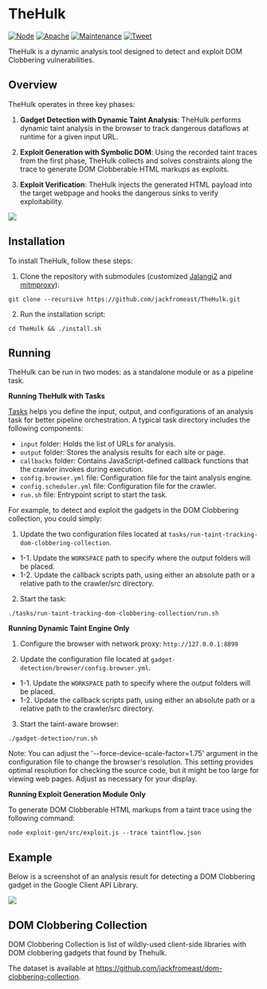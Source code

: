 # TheHulk

[![Node](https://img.shields.io/badge/node%40latest-%3E%3D%2018.18.2-brightgreen.svg)](https://img.shields.io/badge/node%40latest-%3E%3D%2018.18.2-brightgreen.svg) [![Apache](https://img.shields.io/badge/License-Apache%202.0-blue.svg)](https://opensource.org/licenses/Apache-2.0) [![Maintenance](https://img.shields.io/badge/Maintained%3F-yes-green.svg)](https://GitHub.com/Naereen/StrapDown.js/graphs/commit-activity) [![Tweet](https://img.shields.io/twitter/url/http/shields.io.svg?style=social)](https://twitter.com/intent/tweet?text=Find%20DOM%20Clobbering%20Gadgets%20with%20TheHulk&url=https://github.com/jackfromeast/TheHulk)

TheHulk is a dynamic analysis tool designed to detect and exploit DOM Clobbering vulnerabilities.

## Overview

TheHulk operates in three key phases:

1. **Gadget Detection with Dynamic Taint Analysis**:
TheHulk performs dynamic taint analysis in the browser to track dangerous dataflows at runtime for a given input URL.

2. **Exploit Generation with Symbolic DOM**:
Using the recorded taint traces from the first phase, TheHulk collects and solves constraints along the trace to generate DOM Clobberable HTML markups as exploits.

3. **Exploit Verification**:
TheHulk injects the generated HTML payload into the target webpage and hooks the dangerous sinks to verify exploitability.

<img src="https://github.com/jackfromeast/TheHulk/wiki/assets/thehulk-arch.jpg">

## Installation

To install TheHulk, follow these steps:

1. Clone the repository with submodules (customized [Jalangi2](https://github.com/jackfromeast/jalangi2) and [mitmproxy](https://github.com/mitmproxy/mitmproxy)):

```
git clone --recursive https://github.com/jackfromeast/TheHulk.git
```

2. Run the installation script:

```
cd TheHulk && ./install.sh
```

## Running

TheHulk can be run in two modes: as a standalone module or as a pipeline task.

**Running TheHulk with Tasks**

[Tasks](./tasks/) helps you define the input, output, and configurations of an analysis task for better pipeline orchestration. A typical task directory includes the following components:

+ `input` folder: Holds the list of URLs for analysis.
+ `output` folder: Stores the analysis results for each site or page.
+ `callbacks` folder: Contains JavaScript-defined callback functions that the crawler invokes during execution.
+ `config.browser.yml` file: Configuration file for the taint analysis engine.
+ `config.scheduler.yml` file: Configuration file for the crawler.
+ `run.sh` file: Entrypoint script to start the task.

For example, to detect and exploit the gadgets in the DOM Clobbering collection, you could simply:

1. Update the two configuration files located at `tasks/run-taint-tracking-dom-clobbering-collection`.
  + 1-1. Update the `WORKSPACE` path to specify where the output folders will be placed.
  + 1-2. Update the callback scripts path, using either an absolute path or a relative path to the crawler/src directory.

2. Start the task:
```
./tasks/run-taint-tracking-dom-clobbering-collection/run.sh
```

**Running Dynamic Taint Engine Only**

1. Configure the browser with network proxy: `http://127.0.0.1:8899`

2. Update the configuration file located at `gadget-detection/browser/config.browser.yml`.
  + 1-1. Update the `WORKSPACE` path to specify where the output folders will be placed.
  + 1-2. Update the callback scripts path, using either an absolute path or a relative path to the crawler/src directory.

3. Start the taint-aware browser:
```
./gadget-detection/run.sh
```

Note: You can adjust the '--force-device-scale-factor=1.75' argument in the configuration file to change the browser's resolution. This setting provides optimal resolution for checking the source code, but it might be too large for viewing web pages. Adjust as necessary for your display.

**Running Exploit Generation Module Only**

To generate DOM Clobberable HTML markups from a taint trace using the following command:

```
node exploit-gen/src/exploit.js --trace taintflow.json
```

## Example

Below is a screenshot of an analysis result for detecting a DOM Clobbering gadget in the Google Client API Library.

<img src="https://github.com/jackfromeast/TheHulk/wiki/assets/moti-example.jpg">


## DOM Clobbering Collection

DOM Clobbering Collection is list of wildly-used client-side libraries with DOM clobbering gadgets that found by Thehulk.

The dataset is available at https://github.com/jackfromeast/dom-clobbering-collection.

